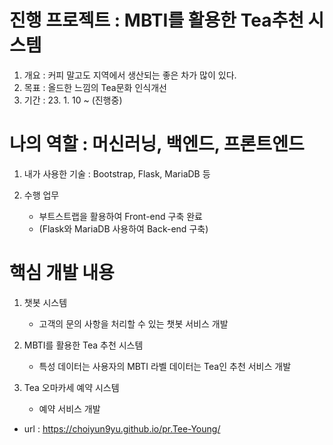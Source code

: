 # 진행 프로젝트 : MBTI를 활용한 Tea추천 시스템
1. 개요 : 커피 말고도 지역에서 생산되는 좋은 차가 많이 있다.
2. 목표 : 올드한 느낌의 Tea문화 인식개선
3. 기간 : 23. 1. 10 ~ (진행중) 

# 나의 역할 : 머신러닝, 백엔드, 프론트엔드
1. 내가 사용한 기술 : Bootstrap, Flask, MariaDB 등

2. 수행 업무
    - 부트스트랩을 활용하여 Front-end 구축 완료
    - (Flask와 MariaDB 사용하여 Back-end 구축)

# 핵심 개발 내용
1. 챗봇 시스템
    - 고객의 문의 사항을 처리할 수 있는 챗봇 서비스 개발

2. MBTI를 활용한 Tea 추천 시스템
    - 특성 데이터는 사용자의 MBTI 라벨 데이터는 Tea인 추천 서비스 개발 
    
3. Tea 오마카세 예약 시스템
    - 예약 서비스 개발

- url : https://choiyun9yu.github.io/pr.Tee-Young/
